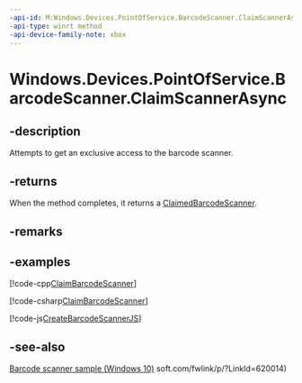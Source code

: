 ```yaml
---
-api-id: M:Windows.Devices.PointOfService.BarcodeScanner.ClaimScannerAsync
-api-type: winrt method
-api-device-family-note: xbox
---
```


<!-- Method syntax
public Windows.Foundation.IAsyncOperation<Windows.Devices.PointOfService.ClaimedBarcodeScanner> ClaimScannerAsync()
-->

# Windows.Devices.PointOfService.BarcodeScanner.ClaimScannerAsync

## -description
Attempts to get an exclusive access to the barcode scanner.

## -returns
When the method completes, it returns a [ClaimedBarcodeScanner](claimedbarcodescanner.md).

## -remarks

## -examples


[!code-cpp[ClaimBarcodeScanner](../windows.devices.pointofservice/code/BarcodeScanner/cpp/Scenario1.xaml.cpp#SnippetClaimBarcodeScanner)]

[!code-csharp[ClaimBarcodeScanner](../windows.devices.pointofservice/code/BarcodeScanner/cs/Scenario1.xaml.cs#SnippetClaimBarcodeScanner)]

[!code-js[CreateBarcodeScannerJS](../windows.devices.pointofservice/code/BarcodeScanner/js/scenario1.js#SnippetCreateBarcodeScannerJS)]

## -see-also
[Barcode scanner sample (Windows 10)](https://github.com/Microsoft/Windows-universal-samples/tree/master/Samples/BarcodeScanner)
soft.com/fwlink/p/?LinkId=620014)
